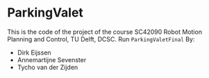 # ParkingValet
This is the code of the project of  the course SC42090 Robot Motion Planning and Control, TU Delft, DCSC.
Run `ParkingValetFinal` 
By:
<ul>
<li>Dirk Eijssen</li>
<li>Annemartijne Sevenster</li>
<li>Tycho van der Zijden</li>
</ul>
